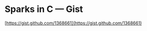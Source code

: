 <!--
id: 12853696758
link: http://tumblr.atmos.org/post/12853696758/sparks-in-c-gist
slug: sparks-in-c-gist
date: Tue Nov 15 2011 15:04:51 GMT-0800 (PST)
publish: 2011-11-015
tags: 
title: Sparks in C — Gist
-->


Sparks in C — Gist
==================

[https://gist.github.com/1368661](https://gist.github.com/1368661)

